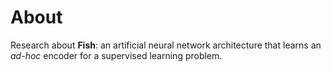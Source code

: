 # About

Research about **Fish**: an artificial neural network architecture that learns an *ad-hoc* encoder for a supervised learning problem. 
